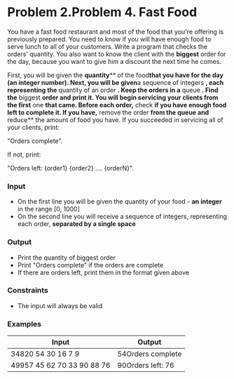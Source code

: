 ﻿# Problem 2.Problem 4.  Fast Food

You have a fast food restaurant and most of the food that you&#39;re offering is previously prepared.  You need to know if you will have enough food to serve lunch to all of your customers. Write a program that checks the orders&#39; quantity. You also want to know the client with the **biggest** order for the day, because you want to give him a discount the next time he comes.

First, you will be given the **quantity**** of the food**that you have for the day (an integer number).  Next, you will be given**a sequence of integers **, each representing the** quantity of an order **. Keep the orders in a** queue **. Find the** biggest ****order** and **print** it. You will begin servicing your clients from the **first**** one **that came. Before each order,** check **if you have enough food left to complete it. If you have,** remove the order **from the queue and** reduce** the amount of food you have. If you succeeded in servicing all of your clients, print:

&quot;Orders complete&quot;.

 If not, print:

&quot;Orders left: {order1} {order2} .... {orderN}&quot;.

### Input

- On the first line you will be given the quantity of your food - **an integer** in the range [0, 1000]
- On the second line you will receive a sequence of integers, representing each order, **separated by a single space**

### Output

- Print the quantity of biggest order
- Print &quot;Orders complete&quot; if the orders are complete
- If there are orders left, print them in the format given above

### Constraints

- The input will always be valid

### Examples

| **Input** | **Output** |
| --- | --- |
| 34820 54 30 16 7 9 | 54Orders complete |
| 49957 45 62 70 33 90 88 76 | 90Orders left: 76 |